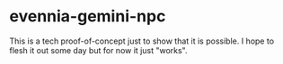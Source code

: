 # evennia-gemini-npc
This is a tech proof-of-concept just to show that it is possible. I hope to flesh it out some day but for now it just "works".